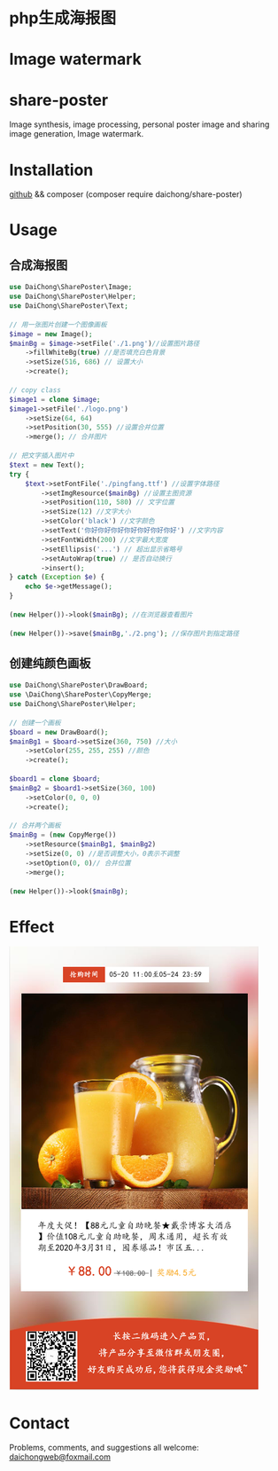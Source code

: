 # php生成海报图
# Image watermark
# share-poster
Image synthesis, image processing, personal poster image and sharing image generation, Image watermark.
# Installation
[github](https://github.com/DaiChongyu/share-poster.git) && 
composer (composer require daichong/share-poster) 

# Usage

## 合成海报图
```php
use DaiChong\SharePoster\Image;
use DaiChong\SharePoster\Helper;
use DaiChong\SharePoster\Text;

// 用一张图片创建一个图像画板
$image = new Image();
$mainBg = $image->setFile('./1.png')//设置图片路径
    ->fillWhiteBg(true) //是否填充白色背景
    ->setSize(516, 686) // 设置大小
    ->create();

// copy class 
$image1 = clone $image;
$image1->setFile('./logo.png')
    ->setSize(64, 64)
    ->setPosition(30, 555) //设置合并位置
    ->merge(); // 合并图片

// 把文字插入图片中
$text = new Text();
try {
    $text->setFontFile('./pingfang.ttf') //设置字体路径
        ->setImgResource($mainBg) //设置主图资源
        ->setPosition(110, 580) // 文字位置
        ->setSize(12) //文字大小
        ->setColor('black') //文字颜色
        ->setText('你好你好你好你好你好你好你好') //文字内容
        ->setFontWidth(200) //文字最大宽度
        ->setEllipsis('...') // 超出显示省略号
        ->setAutoWrap(true) // 是否自动换行
        ->insert();
} catch (Exception $e) {
    echo $e->getMessage();
}

(new Helper())->look($mainBg); //在浏览器查看图片

(new Helper())->save($mainBg,'./2.png'); //保存图片到指定路径
```

## 创建纯颜色画板
```php
use DaiChong\SharePoster\DrawBoard;
use \DaiChong\SharePoster\CopyMerge;
use DaiChong\SharePoster\Helper;

// 创建一个画板
$board = new DrawBoard();
$mainBg1 = $board->setSize(360, 750) //大小
    ->setColor(255, 255, 255) //颜色
    ->create();

$board1 = clone $board;
$mainBg2 = $board1->setSize(360, 100)
    ->setColor(0, 0, 0)
    ->create();

// 合并两个画板
$mainBg = (new CopyMerge())
    ->setResource($mainBg1, $mainBg2)
    ->setSize(0, 0) //是否调整大小，0表示不调整
    ->setOption(0, 0)// 合并位置
    ->merge();

(new Helper())->look($mainBg);
```
# Effect
<img src="https://github.com/DaiChongyu/phpgd-CreatePoster/blob/1.0.0/demo/success.png?raw=true">

# Contact

Problems, comments, and suggestions all welcome: daichongweb@foxmail.com

